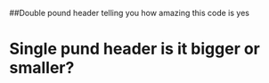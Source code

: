 ##Double pound header telling you how amazing this code is yes

# Single pund header is it bigger or smaller?


